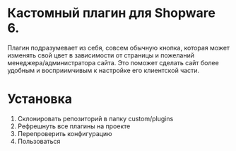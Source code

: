 # Кастомный плагин для Shopware 6.
Плагин подразумевает из себя, совсем обычную кнопка, которая может изменять свой цвет в зависимости от страницы и пожеланий менеджера/администратора сайта.
Это поможет сделать сайт более удобным и восприимчивым к настройке его клиентской части.

# Установка
1. Склонировать репозиторий в папку custom/plugins
2. Рефрешнуть все плагины на проекте
3. Перепроверить конфигурацию
4. Пользоваться
